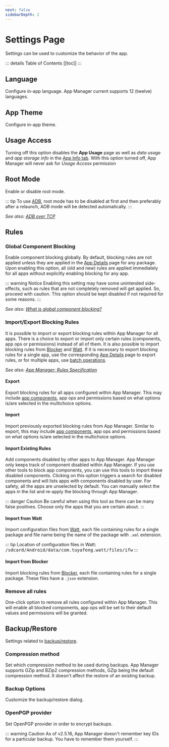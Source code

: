 ```yaml
---
next: false
sidebarDepth: 2
---
```

# Settings Page
Settings can be used to customize the behavior of the app.

::: details Table of Contents
[[toc]]
:::

## Language
Configure in-app language. App Manager current supports 12 (twelve) languages.

## App Theme
Configure in-app theme.

## Usage Access
Turning off this option disables the **App Usage** page as well as _data usage_ and _app storage info_ in the [App Info tab][3]. With this option turned off, App Manager will never ask for _Usage Access_ permission

## Root Mode
Enable or disable root mode. 

::: tip
To use [ADB][1], root mode has to be disabled at first and then preferably after a relaunch, ADB mode will be detected automatically.
:::

_See also: [ADB over TCP][1]_

## Rules

### Global Component Blocking
Enable component blocking globally. By default, blocking rules are not applied unless they are applied in the [App Details][2] page for any package. Upon enabling this option, all (old and new) rules are applied immediately for all apps without explicitly enabling blocking for any app.

::: warning Notice
Enabling this setting may have some unintended side-effects, such as rules that are not completely removed will get applied. So, proceed with caution. This option should be kept disabled if not required for some reasons.
:::

_See also: [What is global component blocking?][7]_

### Import/Export Blocking Rules
It is possible to import or export blocking rules within App Manager for all apps. There is a choice to export or import only certain rules (components, app ops or permissions) instead of all of them. It is also possible to import blocking rules from [Blocker][4] and [Watt][5]. If it is necessary to export blocking rules for a single app, use the corresponding [App Details][2] page to export rules, or for multiple apps, use [batch operations][6].

_See also: [App Manager: Rules Specification][rules_spec]_

#### Export
Export blocking rules for all apps configured within App Manager. This may include [app components][what_are_components], app ops and permissions based on what options is/are selected in the multichoice options.

#### Import
Import previously exported blocking rules from App Manager. Similar to export, this may include [app components][what_are_components], app ops and permissions based on what options is/are selected in the multichoice options.

#### Import Existing Rules
Add components disabled by other apps to App Manager. App Manager only keeps track of component disabled within App Manager. If you use other tools to block app components, you can use this tools to import these disabled components. Clicking on this option triggers a search for disabled components and will lists apps with components disabled by user. For safety, all the apps are unselected by default. You can manually select the apps in the list and re-apply the blocking through App Manager.

::: danger Caution
Be careful when using this tool as there can be many false positives. Choose only the apps that you are certain about.
:::

#### Import from Watt
Import configuration files from [Watt][5], each file containing rules for a single package and file name being the name of the package with `.xml` extension.

::: tip
Location of configuration files in Watt: <tt>/sdcard/Android/data/com.tuyafeng.watt/files/ifw</tt>
:::

#### Import from Blocker
Import blocking rules from [Blocker][4], each file containing rules for a single package. These files have a `.json` extension.

### Remove all rules
One-click option to remove all rules configured within App Manager. This will enable all blocked components, app ops will be set to their default values and permissions will be granted.

## Backup/Restore
Settings related to [backup/restore][backup_restore].

### Compression method
Set which compression method to be used during backups. App Manager supports GZip and BZip2 compression methods, GZip being the default compression method. It doesn't affect the restore of an existing backup.

### Backup Options
Customize the backup/restore dialog.

### OpenPGP provider
Set OpenPGP provider in order to encrypt backups.

::: warning Caution
As of v2.5.16, App Manager doesn't remember key IDs for a particular backup. You have to remember them yourself.
:::

[1]: ./adb-over-tcp.md
[2]: ./app-details-page.md
[3]: ./app-details-page.md#app-info-tab
[4]: https://github.com/lihenggui/blocker
[5]: https://github.com/tuyafeng/Watt
[6]: ./main-page.md#batch-operations
[7]: ../faq/app-components.md#what-is-global-component-blocking
[what_are_components]: ../faq/app-components.md#what-are-the-app-components
[rules_spec]: ../tech/rules-specification.md
[backup_restore]: ./backup-restore.md
